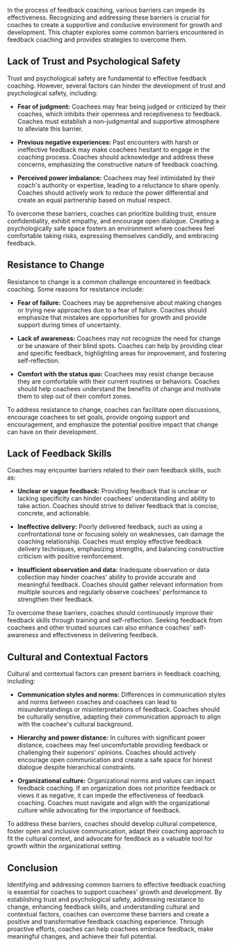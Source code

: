 
In the process of feedback coaching, various barriers can impede its effectiveness. Recognizing and addressing these barriers is crucial for coaches to create a supportive and conducive environment for growth and development. This chapter explores some common barriers encountered in feedback coaching and provides strategies to overcome them.

Lack of Trust and Psychological Safety
--------------------------------------

Trust and psychological safety are fundamental to effective feedback coaching. However, several factors can hinder the development of trust and psychological safety, including:

* **Fear of judgment:** Coachees may fear being judged or criticized by their coaches, which inhibits their openness and receptiveness to feedback. Coaches must establish a non-judgmental and supportive atmosphere to alleviate this barrier.

* **Previous negative experiences:** Past encounters with harsh or ineffective feedback may make coachees hesitant to engage in the coaching process. Coaches should acknowledge and address these concerns, emphasizing the constructive nature of feedback coaching.

* **Perceived power imbalance:** Coachees may feel intimidated by their coach's authority or expertise, leading to a reluctance to share openly. Coaches should actively work to reduce the power differential and create an equal partnership based on mutual respect.

To overcome these barriers, coaches can prioritize building trust, ensure confidentiality, exhibit empathy, and encourage open dialogue. Creating a psychologically safe space fosters an environment where coachees feel comfortable taking risks, expressing themselves candidly, and embracing feedback.

Resistance to Change
--------------------

Resistance to change is a common challenge encountered in feedback coaching. Some reasons for resistance include:

* **Fear of failure:** Coachees may be apprehensive about making changes or trying new approaches due to a fear of failure. Coaches should emphasize that mistakes are opportunities for growth and provide support during times of uncertainty.

* **Lack of awareness:** Coachees may not recognize the need for change or be unaware of their blind spots. Coaches can help by providing clear and specific feedback, highlighting areas for improvement, and fostering self-reflection.

* **Comfort with the status quo:** Coachees may resist change because they are comfortable with their current routines or behaviors. Coaches should help coachees understand the benefits of change and motivate them to step out of their comfort zones.

To address resistance to change, coaches can facilitate open discussions, encourage coachees to set goals, provide ongoing support and encouragement, and emphasize the potential positive impact that change can have on their development.

Lack of Feedback Skills
-----------------------

Coaches may encounter barriers related to their own feedback skills, such as:

* **Unclear or vague feedback:** Providing feedback that is unclear or lacking specificity can hinder coachees' understanding and ability to take action. Coaches should strive to deliver feedback that is concise, concrete, and actionable.

* **Ineffective delivery:** Poorly delivered feedback, such as using a confrontational tone or focusing solely on weaknesses, can damage the coaching relationship. Coaches must employ effective feedback delivery techniques, emphasizing strengths, and balancing constructive criticism with positive reinforcement.

* **Insufficient observation and data:** Inadequate observation or data collection may hinder coaches' ability to provide accurate and meaningful feedback. Coaches should gather relevant information from multiple sources and regularly observe coachees' performance to strengthen their feedback.

To overcome these barriers, coaches should continuously improve their feedback skills through training and self-reflection. Seeking feedback from coachees and other trusted sources can also enhance coaches' self-awareness and effectiveness in delivering feedback.

Cultural and Contextual Factors
-------------------------------

Cultural and contextual factors can present barriers in feedback coaching, including:

* **Communication styles and norms:** Differences in communication styles and norms between coaches and coachees can lead to misunderstandings or misinterpretations of feedback. Coaches should be culturally sensitive, adapting their communication approach to align with the coachee's cultural background.

* **Hierarchy and power distance:** In cultures with significant power distance, coachees may feel uncomfortable providing feedback or challenging their superiors' opinions. Coaches should actively encourage open communication and create a safe space for honest dialogue despite hierarchical constraints.

* **Organizational culture:** Organizational norms and values can impact feedback coaching. If an organization does not prioritize feedback or views it as negative, it can impede the effectiveness of feedback coaching. Coaches must navigate and align with the organizational culture while advocating for the importance of feedback.

To address these barriers, coaches should develop cultural competence, foster open and inclusive communication, adapt their coaching approach to fit the cultural context, and advocate for feedback as a valuable tool for growth within the organizational setting.

Conclusion
----------

Identifying and addressing common barriers to effective feedback coaching is essential for coaches to support coachees' growth and development. By establishing trust and psychological safety, addressing resistance to change, enhancing feedback skills, and understanding cultural and contextual factors, coaches can overcome these barriers and create a positive and transformative feedback coaching experience. Through proactive efforts, coaches can help coachees embrace feedback, make meaningful changes, and achieve their full potential.
